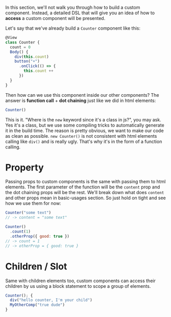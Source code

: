 In this section, we'll not walk you through how to build a custom component. Instead, a detailed DSL that will give you an idea of how to **access** a custom component will be presented.

Let's say that we've already build a `Counter` component like this:

```js
@View
class Counter {
  count = 0
  Body() {
    div(this.count)
    button("+")
      .onClick(() => {
        this.count ++
      })
  }
}
```
Then how can we use this component inside our other components? The answer is **function call** + **dot chaining** just like we did in html elements:
```js
Counter()
```
This is it. "Where is the `new` keyword since it's a class in js?", you may ask. Yes it's a class, but we use some compiling tricks to automatically generate it in the build time. The reason is pretty obvious, we want to make our code as clean as possible. `new Counter()` is not consistent with html elements calling like `div()` and is really ugly. That's why it's in the form of a function calling.

# Property
Passing props to custom components is the same with passing them to html elements. The first parameter of the function will be the `content` prop and the dot chaining props will be the rest. We'll break down what does `content` and other props mean in basic-usages section. So just hold on tight and see how we use them for now:
```js
Counter("some text")
// -> content = "some text"
```
```js
Counter()
  .count(1)
  .otherProp({ good: true })
// -> count = 1
// -> otherProp = { good: true }
```


# Children / Slot
Same with children elements too, custom components can access their children by us using a block statement to scope a group of elements.
```js
Counter(); {
  div("hello counter, I'm your child")
  MyOtherComp("true dude")
}
```